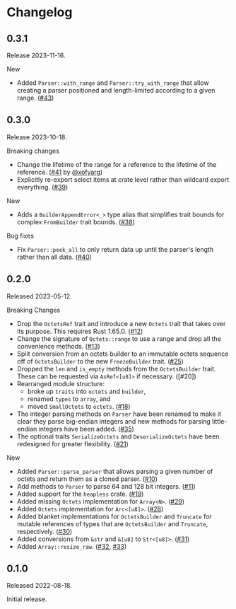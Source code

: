 # Changelog

## 0.3.1

Release 2023-11-16.

New

* Added `Parser::with_range` and `Parser::try_with_range` that allow
  creating a parser positioned and length-limited according to a given
  range. ([#43])

[#43]: https://github.com/NLnetLabs/octseq/pull/43


## 0.3.0

Release 2023-10-18.

Breaking changes

* Change the lifetime of the range for a reference to the lifetime of the
  reference. ([#41] by [@xofyarg])
* Explicitly re-export select items at crate level rather than wildcard
  export everything. ([#39])

New

* Adds a `BuilderAppendError<_>` type alias that simplifies trait bounds
  for complex `FromBuilder` trait bounds. ([#38])

Bug fixes

* Fix `Parser::peek_all` to only return data up until the parser's
  length rather than all data. ([#40])

[#38]: https://github.com/NLnetLabs/octseq/pull/38
[#39]: https://github.com/NLnetLabs/octseq/pull/39
[#40]: https://github.com/NLnetLabs/octseq/pull/40
[#41]: https://github.com/NLnetLabs/octseq/pull/41
[@xofyarg]: https://github.com/xofyarg


## 0.2.0

Released 2023-05-12.

Breaking Changes

* Drop the `OctetsRef` trait and introduce a new `Octets` trait that takes
  over its purpose. This requires Rust 1.65.0. ([#12])
* Change the signature of `Octets::range` to use a range and drop all the
  convenience methods. ([#13])
* Split conversion from an octets builder to an immutable octets sequence
  off of `OctetsBuilder` to the new `FreezeBuilder` trait. ([#25])
* Dropped the `len` and `is_empty` methods from the `OctetsBuilder` trait.
  These can be requested via `AsRef<[u8]>` if necessary. ([#20])
* Rearranged module structure:
  * broke up `traits` into `octets` and `builder`,
  * renamed `types` to `array`, and
  * moved `SmallOctets` to `octets`. ([#18])
* The integer parsing methods on `Parser` have been renamed to make it
  clear they parse big-endian integers and new methods for parsing
  little-endian integers have been added. ([#35])
* The optional traits `SerializeOctets` and `DeserializeOctets` have been
  redesigned for greater flexibility. ([#21])

New

* Added `Parser::parse_parser` that allows parsing a given number of octets
  and return them as a cloned parser. ([#10])
* Add methods to `Parser` to parse 64 and 128 bit integers. ([#11])
* Added support for the `heapless` crate. ([#19])
* Added missing `Octets` implementation for `Array<N>`. ([#29])
* Added `Octets` implementation for `Arc<[u8]>`. ([#28])
* Added blanket implementations for `OctetsBuilder` and `Truncate` for
  mutable references of types that are `OctetsBuilder` and `Truncate`,
  respectively. ([#30])
* Added conversions from `&str` and `&[u8]` to `Str<[u8]>`. ([#31])
* Added `Array::resize_raw`. ([#32], [#33])

[#10]: https://github.com/NLnetLabs/octseq/pull/10
[#11]: https://github.com/NLnetLabs/octseq/pull/11
[#12]: https://github.com/NLnetLabs/octseq/pull/12
[#13]: https://github.com/NLnetLabs/octseq/pull/13
[#18]: https://github.com/NLnetLabs/octseq/pull/18
[#19]: https://github.com/NLnetLabs/octseq/pull/19
[#21]: https://github.com/NLnetLabs/octseq/pull/21
[#25]: https://github.com/NLnetLabs/octseq/pull/25
[#28]: https://github.com/NLnetLabs/octseq/pull/28
[#29]: https://github.com/NLnetLabs/octseq/pull/29
[#30]: https://github.com/NLnetLabs/octseq/pull/30
[#31]: https://github.com/NLnetLabs/octseq/pull/31
[#32]: https://github.com/NLnetLabs/octseq/pull/32
[#33]: https://github.com/NLnetLabs/octseq/pull/33
[#35]: https://github.com/NLnetLabs/octseq/pull/35


## 0.1.0

Released 2022-08-18.

Initial release.

